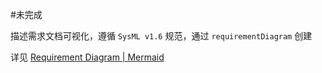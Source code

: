 #未完成 

描述需求文档可视化，遵循 `SysML v1.6` 规范，通过 `requirementDiagram` 创建

详见 [Requirement Diagram | Mermaid](https://mermaid.js.org/syntax/requirementDiagram.html)
